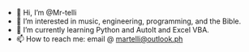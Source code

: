 - 👋 Hi, I’m @Mr-telli
- 👀 I’m interested in music, engineering, programming, and the Bible.
- 🌱 I’m currently learning Python and AutoIt and Excel VBA.
- 📫 How to reach me: email @ martelli@outlook.ph

<!---
Mr-telli/Mr-telli is a ✨ special ✨ repository because its `README.md` (this file) appears on your GitHub profile.
You can click the Preview link to take a look at your changes.
--->
